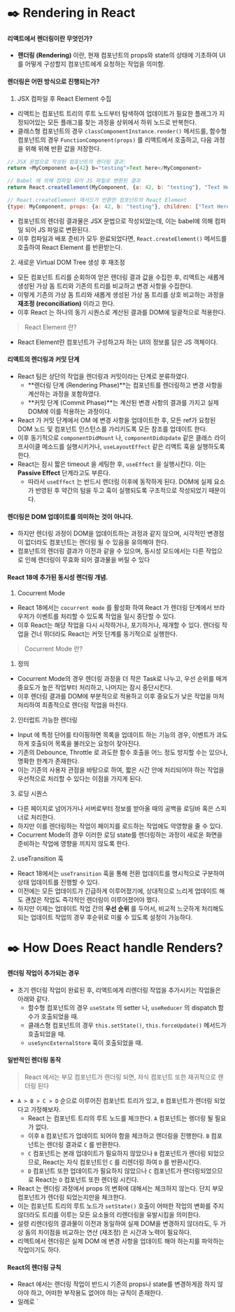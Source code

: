# ✒️ Rendering in React

#### 리액트에서 렌더링이란 무엇인가?

-   **렌더링 (Rendering)** 이란, 현재 컴포넌트의 props와 state의 상태에 기초하여 UI를 어떻게 구성할지 컴포넌트에게 요청하는 작업을 의미함.

#### 렌더링은 어떤 방식으로 진행되는가?

1. JSX 컴파일 후 React Element 수집

-   리액트는 컴포넌트 트리의 루트 노드부터 탐색하여 업데이트가 필요한 플래그가 지정되어있는 모든 플래그를 찾는 과정을 상위에서 하위 노드로 반복한다.
-   클래스형 컴포넌트의 경우 `classComponentInstance.render()` 메서드를, 함수형 컴포넌트의 경우 `FunctionComponent(props)` 를 리액트에서 호출하고, 다음 과정을 위해 위해 반환 값을 저장한다.

```javascript
// JSX 문법으로 작성된 컴포넌트의 렌더링 결과:
return <MyComponent a={42} b="testing">Text here</MyComponent>

// Babel 에 의해 컴파일 되어 JS 파일로 변환된 결과
return React.createElement(MyComponent, {a: 42, b: "testing"}, "Text Here")

// React.createElement 메서드가 반환한 컴포넌트의 React Element
{type: MyComponent, props: {a: 42, b: "testing"}, children: ["Text Here"]}
```

-   컴포넌트의 렌더링 결과물은 JSX 문법으로 작성되었는데, 이는 babel에 의해 컴파일 되어 JS 파일로 변환된다.
-   이후 컴파일과 배포 준비가 모두 완료되었다면, `React.createElement()` 메서드를 호출하여 React Element 를 반환받는다.

2. 새로운 Virtual DOM Tree 생성 후 재조정

-   모든 컴포넌트 트리를 순회하여 얻은 렌더링 결과 값을 수집한 후, 리액트는 새롭게 생성된 가상 돔 트리와 기존의 트리를 비교하고 변경 사항을 수집한다.
-   이렇게 기존의 가상 돔 트리와 새롭게 생성된 가상 돔 트리를 상호 비교하는 과정을 **재조정 (reconciliation)** 이라고 한다.
-   이후 React 는 하나의 동기 시퀀스로 계산된 결과를 DOM에 일괄적으로 적용한다.

> React Element 란?

-   React Element란 컴포넌트가 구성하고자 하는 UI의 정보를 담은 JS 객체이다.

#### 리액트의 렌더링과 커밋 단계

-   React 팀은 상단의 작업을 렌더링과 커밋이라는 단계로 분류하였다.
    -   **렌더링 단계 (Rendering Phase)**는 컴포넌트를 렌더링하고 변경 사항을 계산하는 과정을 포함하였다.
    -   **커밋 단계 (Commit Phase)**는 계산된 변경 사항의 결과를 가지고 실제 DOM에 이를 적용하는 과정이다.
-   React 가 커밋 단계에서 OM 에 변경 사항을 업데이트한 후, 모든 ref가 요청된 DOM 노드 및 컴포넌트 인스턴스를 가리키도록 모든 참조를 업데이트 한다.
-   이후 동기적으로 `componentDidMount` 나, `componentDidUpdate` 같은 클래스 라이프사이클 메소드를 실행시키거나, `useLayoutEffect` 같은 리액트 훅을 실행하도록 한다.
-   React는 잠시 짧은 timeout 을 세팅한 후, `useEffect` 을 실행시킨다. 이는 **Passive Effect** 단계라고도 부른다.
    -   따라서 `useEffect` 는 반드시 렌더링 이후에 동작하게 된다. DOM에 실제 요소가 반영된 후 약간의 텀을 두고 훅이 실행되도록 구조적으로 작성되었기 때문이다.

#### 렌더링은 DOM 업데이트를 의미하는 것이 아니다.

-   하지만 렌더링 과정이 DOM을 업데이트하는 과정과 같지 않으며, 시각적인 변경점이 없더라도 컴포넌트는 렌더링 될 수 있음을 유의해야 한다.
-   컴포넌트의 렌더링 결과가 이전과 같을 수 있으며, 동시성 모드에서는 다른 작업으로 인헤 렌더링이 무효화 되어 결과물을 버릴 수 있다

#### React 18에 추가된 동시성 렌더링 개념.

1. Cocurrent Mode

-   React 18에서는 `cocurrent mode` 를 활성화 하여 React 가 렌더링 단계에서 브라우저가 이벤트를 처리할 수 있도록 작업을 일시 중단할 수 있다.
-   이후 React는 해당 작업을 다시 시작하거나, 포기하거나, 재개할 수 있다. 렌더링 작업을 건너 뛰더라도 React는 커밋 단계를 동기적으로 실행한다.

> Cocurrent Mode 란?

1. 정의

-   Cocurrent Mode의 경우 렌더링 과정을 더 작은 Task로 나누고, 우선 순위를 매겨 중요도가 높은 작업부터 처리하고, 나머지는 잠시 중단시킨다.
-   이후 렌더링 결과를 DOM에 부분적으로 적용하고 이후 중요도가 낮은 작업을 마처 처리하여 최종적으로 렌더링 작업을 마친다.

2. 인터럽트 가능한 렌더링

-   Input 에 특정 단어를 타이핑하면 목록을 업데이트 하는 기능의 경우, 이벤트가 과도하게 호출되어 목록을 불러오는 요청이 잦아진다.
-   기존의 Debounce, Throttle 로 과도한 함수 호출을 어느 정도 방지할 수는 있으나, 명확한 한계가 존재한다.
-   이는 기존의 사용자 관점을 바탕으로 하여, 짧은 시간 안에 처리되어야 하는 작업을 우선적으로 처리할 수 있다는 이점을 가지게 된다.

3. 로딩 시퀀스

-   다른 페이지로 넘어가거나 서버로부터 정보를 받아올 때의 공백을 로딩바 혹은 스피너로 처리한다.
-   하지만 이를 렌더링하는 작업이 페이지를 로드하는 작업에도 악영향을 줄 수 있다.
-   Cocurrent Mode의 경우 이러한 로딩 state를 렌더링하는 과정이 새로운 화면을 준비하는 작업에 영향을 끼치지 않도록 한다.

2. useTransition 훅

-   React 18에서는 `useTransition` 훅을 통해 전환 업데이트를 명시적으로 구분하여 상태 업데이트를 진행할 수 있다.
-   이전에는 모든 업데이트가 긴급하게 이루어졌기에, 상대적으로 느리게 업데이트 해도 괜찮은 작업도 즉각적인 렌더링이 이루어졌어야 했다.
-   하지만 이제는 업데이트 작업 간의 **우선 순위** 를 두어서, 비교적 느긋하게 처리해도 되는 업데이트 작업의 경우 후순위로 미룰 수 있도록 설정이 가능하다.

# ✒️ How Does React handle Renders?

#### 렌더링 작업이 추가되는 경우

-   초기 렌더링 작업이 완료된 후, 리액트에게 리렌더링 작업을 추가시키는 작업들은 아래와 같다.
    -   함수형 컴포넌트의 경우 `useState` 의 setter 나, `useReducer` 의 dispatch 함수가 호출되었을 때.
    -   클래스형 컴포넌트의 경우 `this.setState()`, `this.forceUpdate()` 메서드가 호출되었을 때.
    -   `useSyncExternalStore` 훅이 호출되었을 때.

#### 일반적인 렌더링 동작

> React 에서는 부모 컴포넌트가 렌더링 되면, 자식 컴포넌트 또한 재귀적으로 렌더링 된다

-   `A > B > C > D` 순으로 이루어진 컴포넌트 트리가 있고, `B` 컴포넌트가 렌더링 되었다고 가정해보자.
    -   React 는 컴포넌트 트리의 루트 노드를 체크한다. `A` 컴포넌트는 렝더링 될 필요가 없다.
    -   이후 `B` 컴포넌트가 업데이트 되어야 함을 체크하고 렌더링을 진행한다. `B` 컴포넌트는 렌더링 결과로 `C` 를 반환한다.
    -   `C` 컴포넌트는 본래 업데이트가 필요하지 않았으나 `B` 컴포넌트가 렌더링 되었으므로, React는 자식 컴포넌트인 `C` 를 리렌더링 하여 `D` 를 반환시킨다.
    -   `D` 컴포넌트 또한 업데이트가 필요하지 않았으나 `C` 컴포넌트가 렌더링되었으므로 React는 `D` 컴포넌트 또한 렌더링 시킨다.
-   React 는 렌더링 과정에서 props 의 변화에 대해서는 체크하지 않는다. 단지 부모 컴포넌트가 렌더링 되었는지만을 체크한다.
-   이는 컴포넌트 트리의 루트 노드가 `setState()` 호출이 어떠한 작업의 변화를 주지 않더라도 트리를 이루는 모든 요소들의 리렌더링을 유발시킴을 의미한다.
-   설령 리렌더링의 결과물이 이전과 동일하여 실제 DOM을 변경하지 않더라도, 두 가상 돔의 차이점을 비교하는 연산 (재조정) 은 시간과 노력이 필요하다.
-   리액트에서 렌더링은 실제 DOM 에 변경 사항을 업데이트 해야 하는지를 파악하는 작업이기도 하다.

#### React의 렌더링 규칙

-   React 에서는 렌더링 작업이 반드시 기존의 props나 state를 변경하게끔 하지 않아야 하고, 어떠한 부작용도 없어야 하는 규칙이 존재한다.
-   일례로 `
